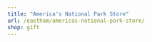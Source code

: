 ```yaml
---
title: "America's National Park Store"
url: /eastham/americas-national-park-store/
shop: gift
---
```

